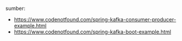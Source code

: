 sumber:

- https://www.codenotfound.com/spring-kafka-consumer-producer-example.html
- https://www.codenotfound.com/spring-kafka-boot-example.html